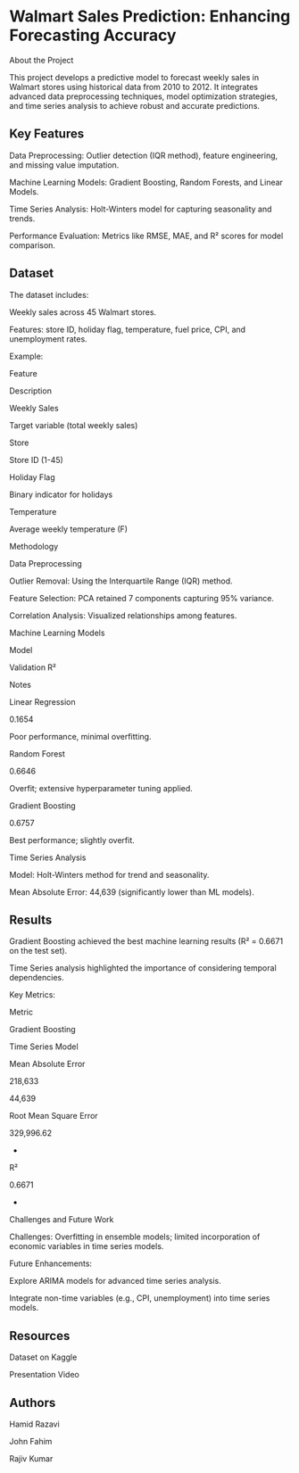 # Walmart Sales Prediction: Enhancing Forecasting Accuracy

About the Project

This project develops a predictive model to forecast weekly sales in Walmart stores using historical data from 2010 to 2012. It integrates advanced data preprocessing techniques, model optimization strategies, and time series analysis to achieve robust and accurate predictions.

## Key Features

Data Preprocessing: Outlier detection (IQR method), feature engineering, and missing value imputation.

Machine Learning Models: Gradient Boosting, Random Forests, and Linear Models.

Time Series Analysis: Holt-Winters model for capturing seasonality and trends.

Performance Evaluation: Metrics like RMSE, MAE, and R² scores for model comparison.

## Dataset

The dataset includes:

Weekly sales across 45 Walmart stores.

Features: store ID, holiday flag, temperature, fuel price, CPI, and unemployment rates.

Example:

Feature

Description

Weekly Sales

Target variable (total weekly sales)

Store

Store ID (1-45)

Holiday Flag

Binary indicator for holidays

Temperature

Average weekly temperature (F)

Methodology

Data Preprocessing

Outlier Removal: Using the Interquartile Range (IQR) method.

Feature Selection: PCA retained 7 components capturing 95% variance.

Correlation Analysis: Visualized relationships among features.

Machine Learning Models

Model

Validation R²

Notes

Linear Regression

0.1654

Poor performance, minimal overfitting.

Random Forest

0.6646

Overfit; extensive hyperparameter tuning applied.

Gradient Boosting

0.6757

Best performance; slightly overfit.

Time Series Analysis

Model: Holt-Winters method for trend and seasonality.

Mean Absolute Error: 44,639 (significantly lower than ML models).

## Results

Gradient Boosting achieved the best machine learning results (R² = 0.6671 on the test set).

Time Series analysis highlighted the importance of considering temporal dependencies.

Key Metrics:

Metric

Gradient Boosting

Time Series Model

Mean Absolute Error

218,633

44,639

Root Mean Square Error

329,996.62

-

R²

0.6671

-

Challenges and Future Work

Challenges: Overfitting in ensemble models; limited incorporation of economic variables in time series models.

Future Enhancements:

Explore ARIMA models for advanced time series analysis.

Integrate non-time variables (e.g., CPI, unemployment) into time series models.

## Resources

Dataset on Kaggle

Presentation Video

## Authors

Hamid Razavi

John Fahim

Rajiv Kumar

